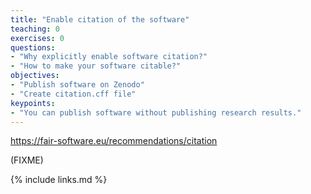 ```yaml
---
title: "Enable citation of the software"
teaching: 0
exercises: 0
questions:
- "Why explicitly enable software citation?"
- "How to make your software citable?"
objectives:
- "Publish software on Zenodo"
- "Create citation.cff file"
keypoints:
- "You can publish software without publishing research results."
---
```

https://fair-software.eu/recommendations/citation

(FIXME)

{% include links.md %}
